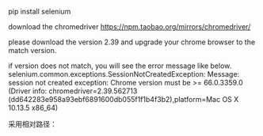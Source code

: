 pip install selenium

download the chromedriver
https://npm.taobao.org/mirrors/chromedriver/

please download the version 2.39 and upgrade your chrome browser to the match version.

if version does not match, you will see the error message like below.
selenium.common.exceptions.SessionNotCreatedException: Message: session not created exception: Chrome version must be >= 66.0.3359.0
  (Driver info: chromedriver=2.39.562713 (dd642283e958a93ebf6891600db055f1f1b4f3b2),platform=Mac OS X 10.13.5 x86_64)


采用相对路径：
